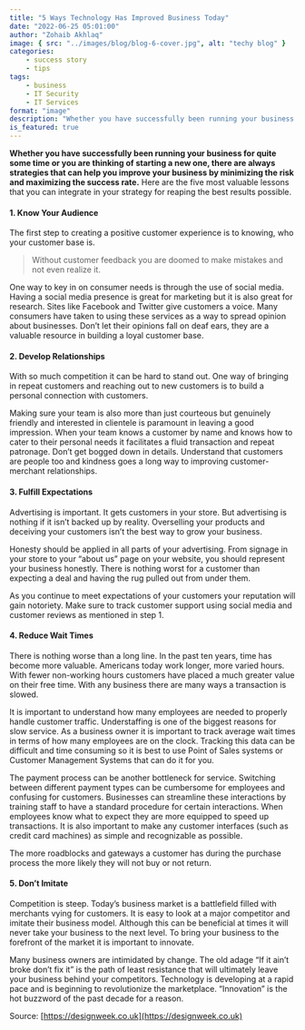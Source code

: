 ```yaml
---
title: "5 Ways Technology Has Improved Business Today"
date: "2022-06-25 05:01:00"
author: "Zohaib Akhlaq"
image: { src: "../images/blog/blog-6-cover.jpg", alt: "techy blog" }
categories:
    - success story
    - tips
tags:
    - business
    - IT Security
    - IT Services
format: "image"
description: "Whether you have successfully been running your business for quite some time or you are thinking of starting a new one, there are always strategies that can help you improve your business by minimizing the risk and maximizing the success rate."
is_featured: true
---
```


**Whether you have successfully been running your business for quite some time or you are thinking of starting a new one, there are always strategies that can help you improve your business by minimizing the risk and maximizing the success rate.** Here are the five most valuable lessons that you can integrate in your strategy for reaping the best results possible.


<!-- endexcerpt -->

#### 1. Know Your Audience

The first step to creating a positive customer experience is to knowing, who your customer base is.

> Without customer feedback you are doomed to make mistakes and not even realize it.

One way to key in on consumer needs is through the use of social media. Having a social media presence is great for marketing but it is also great for research. Sites like Facebook and Twitter give customers a voice. Many consumers have taken to using these services as a way to spread opinion about businesses. Don’t let their opinions fall on deaf ears, they are a valuable resource in building a loyal customer base.

#### 2. Develop Relationships

With so much competition it can be hard to stand out. One way of bringing in repeat customers and reaching out to new customers is to build a personal connection with customers.

Making sure your team is also more than just courteous but genuinely friendly and interested in clientele is paramount in leaving a good impression. When your team knows a customer by name and knows how to cater to their personal needs it facilitates a fluid transaction and repeat patronage. Don’t get bogged down in details. Understand that customers are people too and kindness goes a long way to improving customer-merchant relationships.

#### 3. Fulfill Expectations

Advertising is important. It gets customers in your store. But advertising is nothing if it isn’t backed up by reality. Overselling your products and deceiving your customers isn’t the best way to grow your business.

Honesty should be applied in all parts of your advertising. From signage in your store to your “about us” page on your website, you should represent your business honestly. There is nothing worst for a customer than expecting a deal and having the rug pulled out from under them.

As you continue to meet expectations of your customers your reputation will gain notoriety. Make sure to track customer support using social media and customer reviews as mentioned in step 1.

#### 4. Reduce Wait Times

There is nothing worse than a long line. In the past ten years, time has become more valuable. Americans today work longer, more varied hours. With fewer non-working hours customers have placed a much greater value on their free time. With any business there are many ways a transaction is slowed.

It is important to understand how many employees are needed to properly handle customer traffic. Understaffing is one of the biggest reasons for slow service. As a business owner it is important to track average wait times in terms of how many employees are on the clock. Tracking this data can be difficult and time consuming so it is best to use Point of Sales systems or Customer Management Systems that can do it for you.

The payment process can be another bottleneck for service. Switching between different payment types can be cumbersome for employees and confusing for customers. Businesses can streamline these interactions by training staff to have a standard procedure for certain interactions. When employees know what to expect they are more equipped to speed up transactions. It is also important to make any customer interfaces (such as credit card machines) as simple and recognizable as possible.

The more roadblocks and gateways a customer has during the purchase process the more likely they will not buy or not return.

#### 5. Don’t Imitate

Competition is steep. Today’s business market is a battlefield filled with merchants vying for customers. It is easy to look at a major competitor and imitate their business model. Although this can be beneficial at times it will never take your business to the next level. To bring your business to the forefront of the market it is important to innovate.

Many business owners are intimidated by change. The old adage “If it ain’t broke don’t fix it” is the path of least resistance that will ultimately leave your business behind your competitors. Technology is developing at a rapid pace and is beginning to revolutionize the marketplace. “Innovation” is the hot buzzword of the past decade for a reason.

Source: [https://designweek.co.uk](https://designweek.co.uk)
